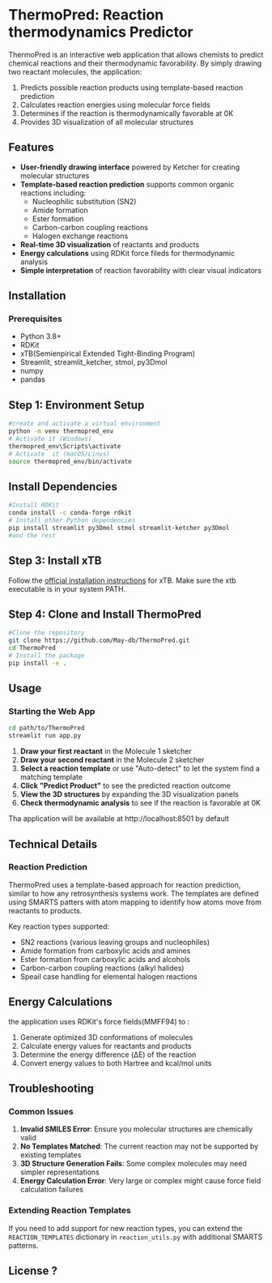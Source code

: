 # ThermoPred: Reaction thermodynamics Predictor
ThermoPred is an interactive web application that allows chemists to predict chemical reactions and their thermodynamic favorability. By simply drawing two reactant molecules, the application:
1. Predicts possible reaction products using template-based reaction prediction
2. Calculates reaction energies using molecular force fields
3. Determines if the reaction is thermodynamically favorable at 0K
4. Provides 3D visualization of all molecular structures

## Features
* __User-friendly drawing interface__ powered by Ketcher for creating molecular structures
* __Template-based reaction prediction__ supports common organic reactions including: 
  * Nucleophilic substitution (SN2)
  * Amide formation 
  * Ester formation
  * Carbon-carbon coupling reactions
  * Halogen exchange reactions
* __Real-time 3D visualization__ of reactants and products
* __Energy calculations__ using RDKit force fileds for thermodynamic analysis
* __Simple interpretation__ of reaction favorability with clear visual indicators

## Installation
### Prerequisites
* Python 3.8+
* RDKit
* xTB(Semienpirical Extended Tight-Binding Program)
* Streamlit, streamlit_ketcher, stmol, py3Dmol
* numpy
* pandas

## Step 1: Environment Setup
```bash
#create and activate a virtual environment
python -m venv thermopred_env
# Activate it (Windows)
thermopred_env\Scripts\activate
# Activate  it (macOS/Linus)
source thermopred_env/bin/activate
```
## Install Dependencies
```bash
#Install RDKit
conda install -c conda-forge rdkit
# Install other Python dependencies
pip install streamlit py3Dmol stmol streamlit-ketcher py3Dmol 
#and the rest
```
## Step 3: Install xTB
Follow the [official installation instructions](https://xtb-python.readthedocs.io/en/latest/installation.html#conda-forge) for xTB.
Make sure the xtb executable is in your system PATH.
## Step 4: Clone and Install ThermoPred
```bash
#Clone the repository
git clone https://github.com/May-db/ThermoPred.git
cd ThermoPred
# Install the package
pip install -e .
```

## Usage
### Starting the Web App
```bash
cd path/to/ThermoPred
streamlit run app.py
```
1. __Draw your first reactant__ in the Molecule 1 sketcher
2. __Draw your second reactant__ in the Molecule 2 sketcher
3. __Select a reaction template__ or use "Auto-detect" to let the system find a matching template
4. __Click "Predict Product"__ to see the predicted reaction outcome
5. __View the 3D structures__ by expanding the 3D visualization panels
6. __Check thermodynamic analysis__ to see if the reaction is favorable at 0K

Tha application will be available at http://localhost:8501 by default

## Technical Details
### Reaction Prediction
ThermoPred uses a template-based approach for reaction prediction, similar to how any retrosynthesis systems work. The templates are defined using SMARTS patters with atom mapping to identify how atoms move from reactants to products.

Key reaction types supported: 
* SN2 reactions (various leaving groups and nucleophiles)
* Amide formation from carboxylic acids and amines
* Ester formation from carboxylic acids and alcohols
* Carbon-carbon coupling reactions (alkyl halides)
* Speail case handling for elemental halogen reactions

## Energy Calculations
the application uses RDKit's force fields(MMFF94) to : 
1. Generate optimized 3D conformations of molecules
2. Calculate energy values for reactants and products
3. Determine the energy difference (ΔE) of the reaction
4. Convert energy values to both Hartree and kcal/mol units


## Troubleshooting
### Common Issues
1. __Invalid SMILES Error__: Ensure you molecular structures are chemically valid
2. __No Templates Matched__: The current reaction may not be supported by existing templates
3. __3D Structure Generation Fails__: Some complex molecules may need simpler representations
4. __Energy Calculation Error__: Very large or complex might cause force field calculation failures
### Extending Reaction Templates
If you need to add support for new reaction types, you can extend the `REACTION_TEMPLATES` dictionary in `reaction_utils.py` with additional SMARTS patterns.

## License ?

